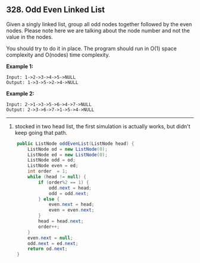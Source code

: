 ## 328. Odd Even Linked List

Given a singly linked list, group all odd nodes together followed by the even nodes. Please note here we are talking about the node number and not the value in the nodes.

You should try to do it in place. The program should run in O(1) space complexity and O(nodes) time complexity.

**Example 1:**

```
Input: 1->2->3->4->5->NULL
Output: 1->3->5->2->4->NULL
```

**Example 2:**

```
Input: 2->1->3->5->6->4->7->NULL
Output: 2->3->6->7->1->5->4->NULL
```

---

1. stocked in two head list, the first simulation is actually works, but didn't keep going that path.

```java
    public ListNode oddEvenList(ListNode head) {
        ListNode od = new ListNode(0);
        ListNode ed = new ListNode(0);
        ListNode odd = od;
        ListNode even = ed;
        int order  = 1;
        while (head != null) {
            if (order%2 == 1) {
                odd.next = head;
                odd = odd.next;
            } else {
                even.next = head;
                even = even.next;
            }
            head = head.next;
            order++;
        }
        even.next = null;
        odd.next = ed.next;
        return od.next;
    }
```

